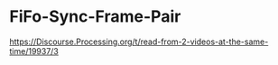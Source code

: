 # FiFo-Sync-Frame-Pair
https://Discourse.Processing.org/t/read-from-2-videos-at-the-same-time/19937/3
